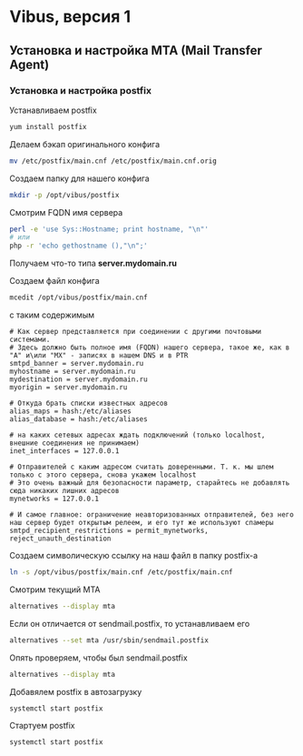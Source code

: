 # Vibus, версия 1
## Установка и настройка MTA (Mail Transfer Agent)

### Установка и настройка postfix

Устанавливаем postfix
```bash
yum install postfix
```

Делаем бэкап оригинального конфига
```bash
mv /etc/postfix/main.cnf /etc/postfix/main.cnf.orig
```

Создаем папку для нашего конфига
```bash
mkdir -p /opt/vibus/postfix
```

Смотрим FQDN имя сервера
```bash
perl -e 'use Sys::Hostname; print hostname, "\n"'
# или
php -r 'echo gethostname (),"\n";'
```
Получаем что-то типа **server.mydomain.ru**

Создаем файл конфига
```bash
mcedit /opt/vibus/postfix/main.cnf
```
с таким содержимым
```plain
# Как сервер представляется при соединении с другими почтовыми системами. 
# Здесь должно быть полное имя (FQDN) нашего сервера, такое же, как в "A" и\или "MX" - записях в нашем DNS и в PTR
smtpd_banner = server.mydomain.ru
myhostname = server.mydomain.ru
mydestination = server.mydomain.ru
myorigin = server.mydomain.ru

# Откуда брать списки известных адресов
alias_maps = hash:/etc/aliases
alias_database = hash:/etc/aliases

# на каких сетевых адресах ждать подключений (только localhost, внешние соединения не принимаем)
inet_interfaces = 127.0.0.1

# Отправителей с каким адресом считать доверенными. Т. к. мы шлем только с этого сервера, снова укажем localhost
# Это очень важный для безопасности параметр, старайтесь не добавлять сюда никаких лишних адресов
mynetworks = 127.0.0.1

# И самое главное: ограничение неавторизованных отправителей, без него наш сервер будет открытым релеем, и его тут же используют спамеры
smtpd_recipient_restrictions = permit_mynetworks, reject_unauth_destination
```

Создаем символическую ссылку на наш файл в папку postfix-а
```bash
ln -s /opt/vibus/postfix/main.cnf /etc/postfix/main.cnf
```
Смотрим текущий MTA
```bash
alternatives --display mta
```
Если он отличается от sendmail.postfix, то устанавливаем его
```bash
alternatives --set mta /usr/sbin/sendmail.postfix
```
Опять проверяем, чтобы был sendmail.postfix 
```bash
alternatives --display mta
```

Добавялем postfix в автозагрузку
```bash
systemctl start postfix
```

Стартуем postfix 
```bash
systemctl start postfix
```

